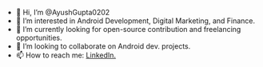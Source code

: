 - 👋 Hi, I’m @AyushGupta0202
- 👀 I’m interested in Android Development, Digital Marketing, and Finance.
- 🌱 I’m currently looking for open-source contribution and freelancing opportunities.
- 💞️ I’m looking to collaborate on Android dev. projects.
- 📫 How to reach me: <a href="https://www.linkedin.com/in/ayushgupta0202" rel="author"
                       target="_blank">LinkedIn.</a>

<!---
AyushGupta0202/AyushGupta0202 is a ✨ special ✨ repository because its `README.md` (this file) appears on your GitHub profile.
You can click the Preview link to take a look at your changes.
--->
